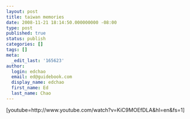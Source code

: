 ```yaml
---
layout: post
title: taiwan memories
date: 2008-11-21 18:14:50.000000000 -08:00
type: post
published: true
status: publish
categories: []
tags: []
meta:
  _edit_last: '165623'
author:
  login: edchao
  email: ed@guidebook.com
  display_name: edchao
  first_name: Ed
  last_name: Chao
---
```

<p>[youtube=http://www.youtube.com/watch?v=KiC9MOEfDLA&amp;hl=en&amp;fs=1]</p>
